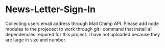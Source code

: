 # News-Letter-Sign-In
Collecting users email address through Mail Chimp API.
Please add node modules to the projecect to work through git i command that install all dependencies required for this project.
I have not uploaded because they are large in size and number.
